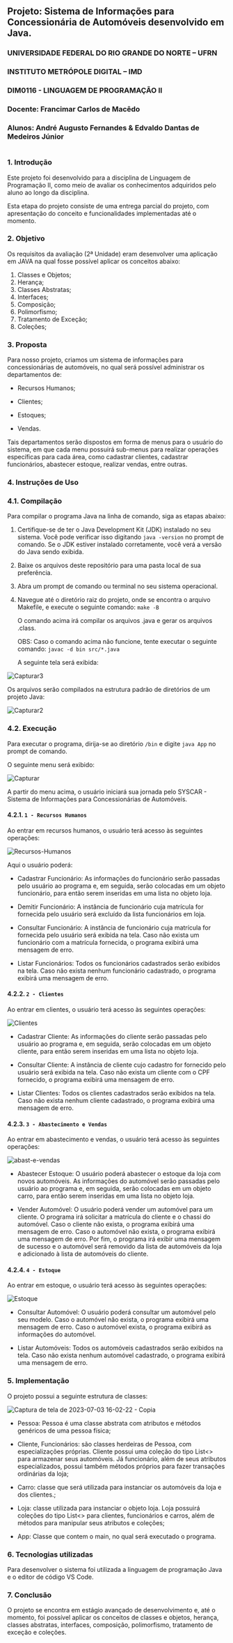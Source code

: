 ## Projeto: Sistema de Informações para Concessionária de Automóveis desenvolvido em Java.

### UNIVERSIDADE FEDERAL DO RIO GRANDE DO NORTE – UFRN

### INSTITUTO METRÓPOLE DIGITAL – IMD

### DIM0116 - LINGUAGEM DE PROGRAMAÇÃO II

### Docente: Francimar Carlos de Macêdo

### Alunos: André Augusto Fernandes & Edvaldo Dantas de Medeiros Júnior

#

### 1. Introdução

Este projeto foi desenvolvido para a disciplina de Linguagem de Programação II, como meio de avaliar os conhecimentos adquiridos pelo aluno ao longo da disciplina.

Esta etapa do projeto consiste de uma entrega parcial do projeto, com apresentação do conceito e funcionalidades implementadas até o momento.

###

### 2. Objetivo

Os requisitos da avaliação (2ª Unidade) eram desenvolver uma aplicação em JAVA na qual fosse possível aplicar os conceitos abaixo:

1. Classes e Objetos;
2. Herança;
3. Classes Abstratas;
4. Interfaces;
5. Composição;
6. Polimorfismo;
7. Tratamento de Exceção;
8. Coleções;

###

### 3. Proposta

Para nosso projeto, criamos um sistema de informações para concessionárias de automóveis, no qual será possível administrar os departamentos de:

* Recursos Humanos;

* Clientes;

* Estoques;

* Vendas.

Tais departamentos serão dispostos em forma de menus para o usuário do sistema, em que cada menu possuirá sub-menus para realizar operações específicas para cada área, como cadastrar clientes, cadastrar funcionários, abastecer estoque, realizar vendas, entre outras.

###

### 4. Instruções de Uso

### 4.1. Compilação

Para compilar o programa Java na linha de comando, siga as etapas abaixo:

1. Certifique-se de ter o Java Development Kit (JDK) instalado no seu sistema. Você pode verificar isso digitando `java -version` no prompt de comando. Se o JDK estiver instalado corretamente, você verá a versão do Java sendo exibida.

2. Baixe os arquivos deste repositório para uma pasta local de sua preferência.

3. Abra um prompt de comando ou terminal no seu sistema operacional.

4. Navegue até o diretório raiz do projeto, onde se encontra o arquivo Makefile, e execute o seguinte comando: `make -B`

   O comando acima irá compilar os arquivos .java e gerar os arquivos .class.

   OBS: Caso o comando acima não funcione, tente executar o seguinte comando: `javac -d bin src/*.java`

   A seguinte tela será exibida:

![Capturar3](https://github.com/andrefernandeslp1/LP2-Trabalho-U3/assets/92834067/39a83a30-4895-46ae-919e-7b0695be04fe)

Os arquivos serão compilados na estrutura padrão de diretórios de um projeto Java:

![Capturar2](https://github.com/andrefernandeslp1/LP2-Trabalho-U3/assets/92834067/5c67385d-e14c-498a-b6f3-1a69d157b5ca)

### 4.2. Execução

Para executar o programa, dirija-se ao diretório `/bin` e digite `java App` no prompt de comando.

O seguinte menu será exibido:

![Capturar](https://github.com/andrefernandeslp1/LP2-Trabalho-U3/assets/92834067/e836f360-f15a-4075-9e6b-37f7dd4089c9)

A partir do menu acima, o usuário iniciará sua jornada pelo SYSCAR - Sistema de Informações para Concessionárias de Automóveis.

#### 4.2.1. `1 - Recursos Humanos`

Ao entrar em recursos humanos, o usuário terá acesso às seguintes operações:

![Recursos-Humanos](https://github.com/andrefernandeslp1/LP2-Trabalho-U3/assets/92834067/505ae205-076a-4fd3-bb3e-9bbd04393b91)

Aqui o usuário poderá:

* Cadastrar Funcionário: As informações do funcionário serão passadas pelo usuário ao programa e, em seguida, serão colocadas em um objeto funcionário, para então serem inseridas em uma lista no objeto loja.

* Demitir Funcionário: A instância de funcionário cuja matrícula for fornecida pelo usuário será excluído da lista funcionários em loja.

* Consultar Funcionário: A instância de funcionário cuja matrícula for fornecida pelo usuário será exibida na tela. Caso não exista um funcionário com a matrícula fornecida, o programa exibirá uma mensagem de erro.

* Listar Funcionários: Todos os funcionários cadastrados serão exibidos na tela. Caso não exista nenhum funcionário cadastrado, o programa exibirá uma mensagem de erro.

#### 4.2.2. `2 - Clientes`

Ao entrar em clientes, o usuário terá acesso às seguintes operações:

![Clientes](https://github.com/andrefernandeslp1/LP2-Trabalho-U3/assets/92834067/09c3c4be-77e1-4ebc-aa78-11763076bcc4)

* Cadastrar Cliente: As informações do cliente serão passadas pelo usuário ao programa e, em seguida, serão colocadas em um objeto cliente, para então serem inseridas em uma lista no objeto loja.

* Consultar Cliente: A instância de cliente cujo cadastro for fornecido pelo usuário será exibida na tela. Caso não exista um cliente com o CPF fornecido, o programa exibirá uma mensagem de erro.

* Listar Clientes: Todos os clientes cadastrados serão exibidos na tela. Caso não exista nenhum cliente cadastrado, o programa exibirá uma mensagem de erro.

#### 4.2.3. `3 - Abastecimento e Vendas`

Ao entrar em abastecimento e vendas, o usuário terá acesso às seguintes operações:

![abast-e-vendas](https://github.com/andrefernandeslp1/LP2-Trabalho-U3/assets/92834067/fc87a8e7-830e-4592-a0ba-ec1cb420aee0)

* Abastecer Estoque: O usuário poderá abastecer o estoque da loja com novos automóveis. As informações do automóvel serão passadas pelo usuário ao programa e, em seguida, serão colocadas em um objeto carro, para então serem inseridas em uma lista no objeto loja.

* Vender Automóvel: O usuário poderá vender um automóvel para um cliente. O programa irá solicitar a matrícula do cliente e o chassi do automóvel. Caso o cliente não exista, o programa exibirá uma mensagem de erro. Caso o automóvel não exista, o programa exibirá uma mensagem de erro. Por fim, o programa irá exibir uma mensagem de sucesso e o automóvel será removido da lista de automóveis da loja e adicionado à lista de automóveis do cliente.

#### 4.2.4. `4 - Estoque`

Ao entrar em estoque, o usuário terá acesso às seguintes operações:

![Estoque](https://github.com/andrefernandeslp1/LP2-Trabalho-U3/assets/92834067/6a415291-2e2c-4fed-ada6-ef092fcc7211)

* Consultar Automóvel: O usuário poderá consultar um automóvel pelo seu modelo. Caso o automóvel não exista, o programa exibirá uma mensagem de erro. Caso o automóvel exista, o programa exibirá as informações do automóvel.

* Listar Automóveis: Todos os automóveis cadastrados serão exibidos na tela. Caso não exista nenhum automóvel cadastrado, o programa exibirá uma mensagem de erro.

### 5. Implementação

O projeto possui a seguinte estrutura de classes:

<img title="" src="https://github.com/andrefernandeslp1/LP2-Trabalho-U3/assets/92834067/1d5ef57b-e184-48d9-88a6-dcf9f1c09756" alt="Captura de tela de 2023-07-03 16-02-22 - Copia" data-align="inline">

* Pessoa: Pessoa é uma classe abstrata com atributos e métodos genéricos de uma pessoa física;

* Cliente, Funcionários: são classes herdeiras de Pessoa, com especializações próprias. Cliente possui uma coleção do tipo List<> para armazenar seus automóveis. Já funcionário, além de seus atributos especializados, possui também métodos próprios para fazer transações ordinárias da loja;

* Carro: classe que será utilizada para instanciar os automóveis da loja e dos clientes.;

* Loja: classe utilizada para instanciar o objeto loja. Loja possuirá coleções do tipo List<> para clientes, funcionários e carros, além de métodos para manipular seus atributos e coleções;

* App: Classe que contem o main, no qual será executado o programa.



### 6. Tecnologias utilizadas

Para desenvolver o sistema foi utilizada a linguagem de programação Java e o editor de código VS Code.



### 7. Conclusão

O projeto se encontra em estágio avançado de desenvolvimento e, até o momento, foi possível aplicar os conceitos de classes e objetos, herança, classes abstratas, interfaces, composição, polimorfismo, tratamento de exceção e coleções.
